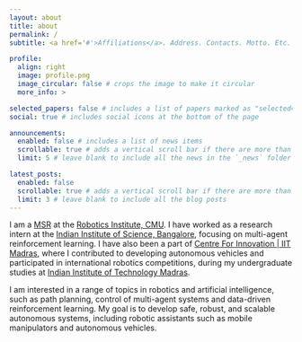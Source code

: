 ```yaml
---
layout: about
title: about
permalink: /
subtitle: <a href='#'>Affiliations</a>. Address. Contacts. Motto. Etc.

profile:
  align: right
  image: profile.png
  image_circular: false # crops the image to make it circular
  more_info: >

selected_papers: false # includes a list of papers marked as "selected={true}"
social: true # includes social icons at the bottom of the page

announcements:
  enabled: false # includes a list of news items
  scrollable: true # adds a vertical scroll bar if there are more than 3 news items
  limit: 5 # leave blank to include all the news in the `_news` folder

latest_posts:
  enabled: false
  scrollable: true # adds a vertical scroll bar if there are more than 3 new posts items
  limit: 3 # leave blank to include all the blog posts
---
```


I am a [MSR](https://www.ri.cmu.edu/education/academic-programs/master-of-science-robotics/) at the [Robotics Institute, CMU](https://www.ri.cmu.edu/). I have worked as a research intern at the [Indian Institute of Science, Bangalore](https://iisc.ac.in/), focusing on multi-agent reinforcement learning. I have also been a part of [Centre For Innovation \| IIT Madras](https://cfi.iitm.ac.in/), where I contributed to developing autonomous vehicles and participated in international robotics competitions, during my undergraduate studies at [Indian Institute of Technology Madras](https://www.iitm.ac.in/).

I am interested in a range of topics in robotics and artificial intelligence, such as path planning, control of multi-agent systems and data-driven reinforcement learning. My goal is to develop safe, robust, and scalable autonomous systems, including robotic assistants such as mobile manipulators and autonomous vehicles.
